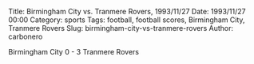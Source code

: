 Title: Birmingham City vs. Tranmere Rovers, 1993/11/27
Date: 1993/11/27 00:00
Category: sports
Tags: football, football scores, Birmingham City, Tranmere Rovers
Slug: birmingham-city-vs-tranmere-rovers
Author: carbonero


Birmingham City 0 - 3 Tranmere Rovers
